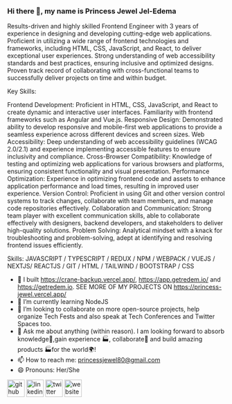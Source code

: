 



### Hi there 👋, my name is Princess Jewel Jel-Edema
<!-- #### I am a Front-End Web Developer -->
<!-- ![I am a Front-End Web Developer](https://res.cloudinary.com/dpqxraalv/image/upload/v1641733739/princess_nzitjk.jpg) -->

Results-driven and highly skilled Frontend Engineer with 3 years of experience in designing and developing cutting-edge web applications. Proficient in utilizing a wide range of frontend technologies and frameworks, including HTML, CSS, JavaScript, and React, to deliver exceptional user experiences. Strong understanding of web accessibility standards and best practices, ensuring inclusive and optimized designs. Proven track record of collaborating with cross-functional teams to successfully deliver projects on time and within budget.

Key Skills:

Frontend Development: Proficient in HTML, CSS, JavaScript, and React to create dynamic and interactive user interfaces. Familiarity with frontend frameworks such as Angular and Vue.js.
Responsive Design: Demonstrated ability to develop responsive and mobile-first web applications to provide a seamless experience across different devices and screen sizes.
Web Accessibility: Deep understanding of web accessibility guidelines (WCAG 2.0/2.1) and experience implementing accessible features to ensure inclusivity and compliance.
Cross-Browser Compatibility: Knowledge of testing and optimizing web applications for various browsers and platforms, ensuring consistent functionality and visual presentation.
Performance Optimization: Experience in optimizing frontend code and assets to enhance application performance and load times, resulting in improved user experience.
Version Control: Proficient in using Git and other version control systems to track changes, collaborate with team members, and manage code repositories effectively.
Collaboration and Communication: Strong team player with excellent communication skills, able to collaborate effectively with designers, backend developers, and stakeholders to deliver high-quality solutions.
Problem Solving: Analytical mindset with a knack for troubleshooting and problem-solving, adept at identifying and resolving frontend issues efficiently.

Skills: JAVASCRIPT / TYPESCRIPT / REDUX / NPM / WEBPACK / VUEJS / NEXTJS/ REACTJS / GIT / HTML / TAILWIND / BOOTSTRAP / CSS 

- 🔭 I built https://crane-backup.vercel.app/, https://app.getredem.io/ and https://getredem.io. SEE MORE OF MY PROJECTS ON https://princess-jewel.vercel.app/
- 🌱 I’m currently learning NodeJS 
- 👯 I’m looking to collaborate on more open-source projects, help organize Tech Fests and also speak at Tech Conferences and Twitter Spaces too.
- 💬 Ask me about anything (within reason). I am looking forward to absorb knowledge🧠,gain experience 🏭, collaborate🤝 and build amazing products 🏭for the world🌍! 
- 📫 How to reach me: princessjewel80@gmail.com 
- 😄 Pronouns: Her/She 


[<img src='https://cdn.jsdelivr.net/npm/simple-icons@3.0.1/icons/github.svg' alt='github' height='40'>](https://github.com/Princess-Jewel)  [<img src='https://cdn.jsdelivr.net/npm/simple-icons@3.0.1/icons/linkedin.svg' alt='linkedin' height='40'>](https://linkedin.com/in/princess-jewel-jel-edema/)  [<img src='https://cdn.jsdelivr.net/npm/simple-icons@3.0.1/icons/twitter.svg' alt='twitter' height='40'>](https://twitter.com/thatebonychic)  [<img src='https://cdn.jsdelivr.net/npm/simple-icons@3.0.1/icons/icloud.svg' alt='website' height='40'>](https://princess-jewel.vercel.app)  

